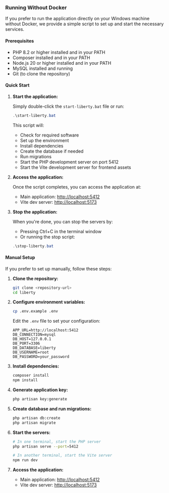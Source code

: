 ### Running Without Docker

If you prefer to run the application directly on your Windows machine without Docker, we provide a simple script to set up and start the necessary services.

#### Prerequisites

- PHP 8.2 or higher installed and in your PATH
- Composer installed and in your PATH
- Node.js 20 or higher installed and in your PATH
- MySQL installed and running
- Git (to clone the repository)

#### Quick Start

1. **Start the application:**

   Simply double-click the `start-liberty.bat` file or run:

   ```powershell
   .\start-liberty.bat
   ```

   This script will:
   - Check for required software
   - Set up the environment
   - Install dependencies
   - Create the database if needed
   - Run migrations
   - Start the PHP development server on port 5412
   - Start the Vite development server for frontend assets

2. **Access the application:**

   Once the script completes, you can access the application at:
   - Main application: [http://localhost:5412](http://localhost:5412)
   - Vite dev server: [http://localhost:5173](http://localhost:5173)

3. **Stop the application:**

   When you're done, you can stop the servers by:
   - Pressing Ctrl+C in the terminal window
   - Or running the stop script:

   ```powershell
   .\stop-liberty.bat
   ```

#### Manual Setup

If you prefer to set up manually, follow these steps:

1. **Clone the repository:**

   ```bash
   git clone <repository-url>
   cd liberty
   ```

2. **Configure environment variables:**

   ```bash
   cp .env.example .env
   ```

   Edit the `.env` file to set your configuration:
   ```
   APP_URL=http://localhost:5412
   DB_CONNECTION=mysql
   DB_HOST=127.0.0.1
   DB_PORT=3306
   DB_DATABASE=liberty
   DB_USERNAME=root
   DB_PASSWORD=your_password
   ```

3. **Install dependencies:**

   ```bash
   composer install
   npm install
   ```

4. **Generate application key:**

   ```bash
   php artisan key:generate
   ```

5. **Create database and run migrations:**

   ```bash
   php artisan db:create
   php artisan migrate
   ```

6. **Start the servers:**

   ```bash
   # In one terminal, start the PHP server
   php artisan serve --port=5412

   # In another terminal, start the Vite server
   npm run dev
   ```

7. **Access the application:**
   - Main application: [http://localhost:5412](http://localhost:5412)
   - Vite dev server: [http://localhost:5173](http://localhost:5173)
